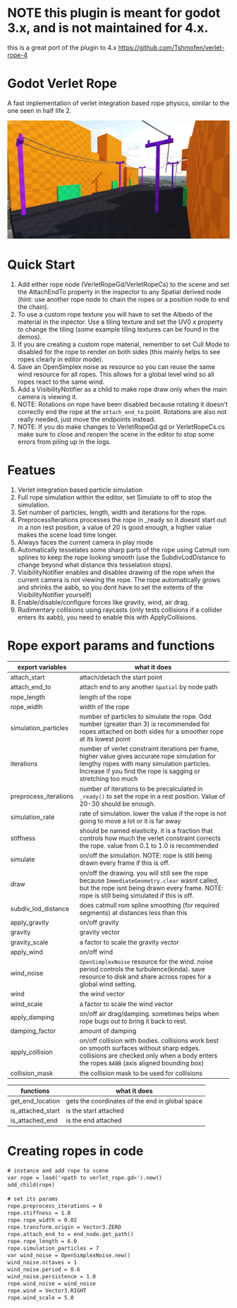 # NOTE this plugin is meant for godot 3.x, and is not maintained for 4.x.
this is a great port of the plugin to 4.x https://github.com/Tshmofen/verlet-rope-4

# Godot Verlet Rope

A fast implementation of verlet integration based rope physics, similar to the one seen in half life 2.

![](https://github.com/2nafish117/godot-verlet-rope/blob/master/images/Screenshot.png)

# Quick Start
1. Add either rope node (VerletRopeGd/VerletRopeCs) to the scene and set the AttachEndTo property in the inspector to any Spatial derived node (hint: use another rope node to chain the ropes or a position node to end the chain).
2. To use a custom rope texture you will have to set the Albedo of the material in the inpector. Use a tiling texture and set the UV0 x property to change the tiling (some example tiling textures can be found in the demos).
3. If you are creating a custom rope material, remember to set Cull Mode to disabled for the rope to render on both sides (this mainly helps to see ropes clearly in editor mode).
4. Save an OpenSimplex noise as resource so you can reuse the same wind resource for all ropes. This allows for a global level wind so all ropes react to the same wind.
5. Add a VisibilityNotifier as a child to make rope draw only when the main camera is viewing it.
6. NOTE: Rotations on rope have been disabled because rotating it doesn't correctly end the rope at the `attach_end_to` point. Rotations are also not really needed, just move the endpoints instead.
7. NOTE: If you do make changes to VerletRopeGd.gd or VerletRopeCs.cs make sure to close and reopen the scene in the editor to stop some errors from piling up in the logs.

# Featues
1. Verlet integration based particle simulation
2. Full rope simulation within the editor, set Simulate to off to stop the simulation. 
3. Set number of particles, length, width and iterations for the rope.
5. PreprocessIterations processes the rope in _ready so it doesnt start out in a non rest position, a value of 20 is good enough, a higher value makes the scene load time longer.
6. Always faces the current camera in play mode
7. Automatically tesselates some sharp parts of the rope using Catmull rom splines to keep the rope looking smooth (use the SubdivLodDistance to change beyond what distance this tesselation stops).
8. VisibilityNotifier enables and disables drawing of the rope when the current camera is not viewing the rope. The rope automatically grows and shrinks the aabb, so you dont have to set the extents of the VisibilityNotifier yourself)
9. Enable/disable/configure forces like gravity, wind, air drag.
10. Rudimentary collisions using raycasts (only tests collisions if a collider enters its aabb), you need to enable this with ApplyCollisions.

# Rope export params and functions

| export variables | what it does |
|--|--|
| attach_start | attach/detach the start point |
| attach_end_to| attach end to any another `Spatial` by node path |
| rope_length  | length of the rope |
| rope_width   | width of the rope |
| simulation_particles | number of particles to simulate the rope. Odd number (greater than 3) is recommended for ropes attached on both sides for a smoother rope at its lowest point|
| iterations           | number of verlet constraint iterations per frame, higher value gives accurate rope simulation for lengthy ropes with many simulation particles. Increase if you find the rope is sagging or stretching too much |
| preprocess_iterations| number of iterations to be precalculated in `_ready()` to set the rope in a rest position. Value of 20-30 should be enough. |
| simulation_rate| rate of simulation. lower the value if the rope is not going to move a lot or it is far away |
| stiffness      | should be named elasticity. it is a fraction that controls how much the verlet constraint corrects the rope. value from 0.1 to 1.0 is recommended |
| simulate       | on/off the simulation. NOTE: rope is still being drawn every frame if this is off. |
| draw           | on/off the drawing. you will still see the rope because `ImmediateGeometry.clear` wasnt called, but the rope isnt being drawn every frame. NOTE: rope is still being simulated if this is off. |
| subdiv_lod_distance | does catmull rom spline smoothing (for required segments) at distances less than this |
| apply_gravity  | on/off gravity |
| gravity        | gravity vector |
| gravity_scale  | a factor to scale the gravity vector |
| apply_wind     | on/off wind |
| wind_noise     | `OpenSimplexNoise` resource for the wind. noise period controls the turbulence(kinda). save resource to disk and share across ropes for a global wind setting. |
| wind           | the wind vector |
| wind_scale     | a factor to scale the wind vector |
| apply_damping  | on/off air drag/damping. sometimes helps when rope bugs out to bring it back to rest. |
| damping_factor | amount of damping |
| apply_collision| on/off collision with bodies. collisions work best on smooth surfaces without sharp edges. collisions are checked only when a body enters the ropes `AABB` (axis aligned bounding box)|
| collision_mask | the collision mask to be used for collisions |


| functions | what it does |
|--|--|
| get_end_location  | gets the coordinates of the end in global space |
| is_attached_start | is the start attached |
| is_attached_end   | is the end attached |

# Creating ropes in code

```
# instance and add rope to scene
var rope = load('<path to verlet_rope.gd>').new()
add_child(rope)

# set its params
rope.preprocess_iterations = 0
rope.stiffness = 1.0
rope.rope_width = 0.02
rope.transform.origin = Vector3.ZERO
rope.attach_end_to = end_node.get_path()
rope.rope_length = 6.0
rope.simulation_particles = 7
var wind_noise = OpenSimplexNoise.new()
wind_noise.octaves = 1
wind_noise.period = 0.6
wind_noise.persistence = 1.0
rope.wind_noise = wind_noise
rope.wind = Vector3.RIGHT
rope.wind_scale = 5.0
  ``` 
